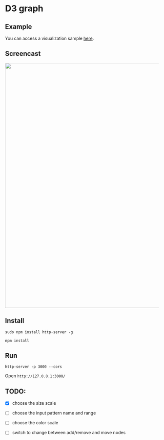 # D3 graph

## Example

You can access a visualization sample [here](https://pmargreff.github.io/d3-force-directed-graph).

## Screencast

<img src="https://raw.github.com/pmargreff/d3-force-directed-graph/master/demo.gif" width="800" />

## Install

`sudo npm install http-server -g`

`npm install`

## Run
`http-server -p 3000 --cors`

Open `http://127.0.0.1:3000/`

## TODO:
- [x] choose the size scale

- [ ] choose the input pattern name and range

- [ ] choose the color scale

- [ ] switch to change between add/remove and move nodes
